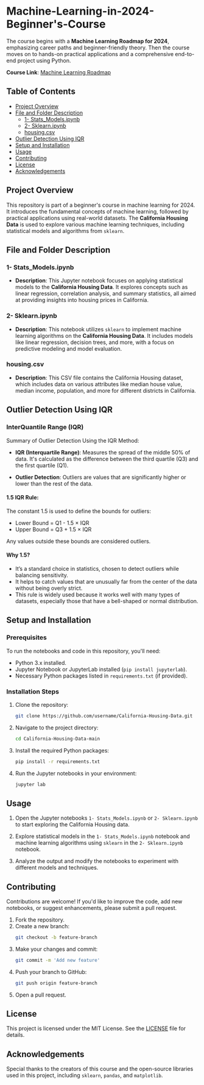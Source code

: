 # Machine-Learning-in-2024-Beginner's-Course

The course begins with a **Machine Learning Roadmap for 2024**, emphasizing career paths and beginner-friendly theory. Then the course moves on to hands-on practical applications and a comprehensive end-to-end project using Python.

**Course Link**: [Machine Learning Roadmap](https://www.youtube.com/watch?v=bmmQA8A-yUA&t=193s)

## Table of Contents
- [Project Overview](#project-overview)
- [File and Folder Description](#file-and-folder-description)
  - [1- Stats_Models.ipynb](#1--stats_modelsipynb)
  - [2- Sklearn.ipynb](#2--sklearnipynb)
  - [housing.csv](#housingcsv)
- [Outlier Detection Using IQR](#outlier-detection-using-iqr)
- [Setup and Installation](#setup-and-installation)
- [Usage](#usage)
- [Contributing](#contributing)
- [License](#license)
- [Acknowledgements](#acknowledgements)

## Project Overview

This repository is part of a beginner's course in machine learning for 2024. It introduces the fundamental concepts of machine learning, followed by practical applications using real-world datasets. The **California Housing Data** is used to explore various machine learning techniques, including statistical models and algorithms from `sklearn`.

## File and Folder Description

### 1- Stats_Models.ipynb
   - **Description**: This Jupyter notebook focuses on applying statistical models to the **California Housing Data**. It explores concepts such as linear regression, correlation analysis, and summary statistics, all aimed at providing insights into housing prices in California.

### 2- Sklearn.ipynb
   - **Description**: This notebook utilizes `sklearn` to implement machine learning algorithms on the **California Housing Data**. It includes models like linear regression, decision trees, and more, with a focus on predictive modeling and model evaluation.

### housing.csv
   - **Description**: This CSV file contains the California Housing dataset, which includes data on various attributes like median house value, median income, population, and more for different districts in California.

## Outlier Detection Using IQR

### InterQuantile Range (IQR)

Summary of Outlier Detection Using the IQR Method:

- **IQR (Interquartile Range)**: Measures the spread of the middle 50% of data. It's calculated as the difference between the third quartile (Q3) and the first quartile (Q1).

- **Outlier Detection**: Outliers are values that are significantly higher or lower than the rest of the data.

#### 1.5 IQR Rule:

The constant 1.5 is used to define the bounds for outliers:
- Lower Bound = Q1 - 1.5 × IQR
- Upper Bound = Q3 + 1.5 × IQR

Any values outside these bounds are considered outliers.

#### Why 1.5?

- It’s a standard choice in statistics, chosen to detect outliers while balancing sensitivity.
- It helps to catch values that are unusually far from the center of the data without being overly strict.
- This rule is widely used because it works well with many types of datasets, especially those that have a bell-shaped or normal distribution.

## Setup and Installation

### Prerequisites
To run the notebooks and code in this repository, you'll need:
- Python 3.x installed.
- Jupyter Notebook or JupyterLab installed (`pip install jupyterlab`).
- Necessary Python packages listed in `requirements.txt` (if provided).

### Installation Steps

1. Clone the repository:
    ```bash
    git clone https://github.com/username/California-Housing-Data.git
    ```

2. Navigate to the project directory:
    ```bash
    cd California-Housing-Data-main
    ```

3. Install the required Python packages:
    ```bash
    pip install -r requirements.txt
    ```

4. Run the Jupyter notebooks in your environment:
    ```bash
    jupyter lab
    ```

## Usage

1. Open the Jupyter notebooks `1- Stats_Models.ipynb` or `2- Sklearn.ipynb` to start exploring the California Housing data.

2. Explore statistical models in the `1- Stats_Models.ipynb` notebook and machine learning algorithms using `sklearn` in the `2- Sklearn.ipynb` notebook.

3. Analyze the output and modify the notebooks to experiment with different models and techniques.

## Contributing

Contributions are welcome! If you'd like to improve the code, add new notebooks, or suggest enhancements, please submit a pull request.

1. Fork the repository.
2. Create a new branch:
    ```bash
    git checkout -b feature-branch
    ```
3. Make your changes and commit:
    ```bash
    git commit -m 'Add new feature'
    ```
4. Push your branch to GitHub:
    ```bash
    git push origin feature-branch
    ```
5. Open a pull request.

## License

This project is licensed under the MIT License. See the [LICENSE](LICENSE) file for details.

## Acknowledgements

Special thanks to the creators of this course and the open-source libraries used in this project, including `sklearn`, `pandas`, and `matplotlib`.

